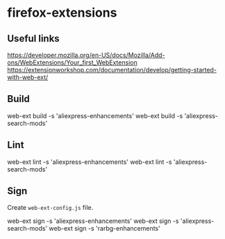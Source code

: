 # firefox-extensions

## Useful links
https://developer.mozilla.org/en-US/docs/Mozilla/Add-ons/WebExtensions/Your_first_WebExtension
https://extensionworkshop.com/documentation/develop/getting-started-with-web-ext/

## Build
web-ext build -s 'aliexpress-enhancements'
web-ext build -s 'aliexpress-search-mods'

## Lint
web-ext lint -s 'aliexpress-enhancements'
web-ext lint -s 'aliexpress-search-mods'

## Sign
Create `web-ext-config.js` file.

web-ext sign -s 'aliexpress-enhancements'
web-ext sign -s 'aliexpress-search-mods'
web-ext sign -s 'rarbg-enhancements'
